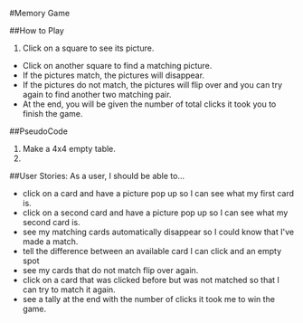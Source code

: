 #Memory Game

##How to Play
1. Click on a square to see its picture.
- Click on another square to find a matching picture.
- If the pictures match, the pictures will disappear.
- If the pictures do not match, the pictures will flip over and you can try again to find another two matching pair.
- At the end, you will be given the number of total clicks it took you to finish the game. 

##PseudoCode
1. Make a 4x4 empty table.
2.









##User Stories:
As a user, I should be able to...

* click on a card and have a picture pop up so I can see what my first card is.
* click on a second card and have a picture pop up so I can see what my second card is.
* see my matching cards automatically disappear so I could know that I've made a match.
* tell the difference between an available card I can click and an empty spot
* see my cards that do not match flip over again.
* click on a card that was clicked before but was not matched so that I can try to match it again.
* see a tally at the end with the number of clicks it took me to win the game.




<!--
#[x] = H1
##[x] = H2
**[x]** = bold
* [x] = bullet
1. [x] = starts numbering
-
-
^ Continues numbering.
-->
